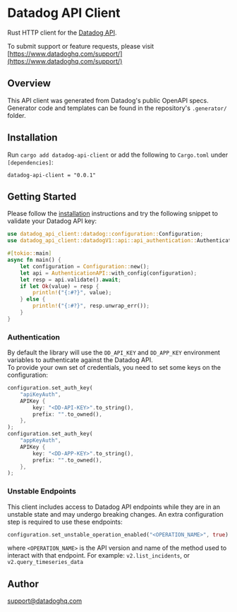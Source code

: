 # Datadog API Client

Rust HTTP client for the [Datadog API](https://docs.datadoghq.com/api/).

To submit support or feature requests, please visit [https://www.datadoghq.com/support/](https://www.datadoghq.com/support/)

## Overview

This API client was generated from Datadog's public OpenAPI specs. Generator code and templates can be found in the repository's `.generator/` folder.

## Installation

Run `cargo add datadog-api-client` or add the following to `Cargo.toml` under `[dependencies]`:

```
datadog-api-client = "0.0.1"
```

## Getting Started

Please follow the [installation](#installation) instructions and try the following snippet to validate your Datadog API key:

```Rust
use datadog_api_client::datadog::configuration::Configuration;
use datadog_api_client::datadogV1::api::api_authentication::AuthenticationAPI;

#[tokio::main]
async fn main() {
    let configuration = Configuration::new();
    let api = AuthenticationAPI::with_config(configuration);
    let resp = api.validate().await;
    if let Ok(value) = resp {
        println!("{:#?}", value);
    } else {
        println!("{:#?}", resp.unwrap_err());
    }
}
```

### Authentication

By default the library will use the `DD_API_KEY` and `DD_APP_KEY` environment variables to authenticate against the Datadog API.  
To provide your own set of credentials, you need to set some keys on the configuration:

```rust
configuration.set_auth_key(
    "apiKeyAuth",
    APIKey {
        key: "<DD-API-KEY>".to_string(),
        prefix: "".to_owned(),
    },
);
configuration.set_auth_key(
    "appKeyAuth",
    APIKey {
        key: "<DD-APP-KEY>".to_string(),
        prefix: "".to_owned(),
    },
);
```

### Unstable Endpoints

This client includes access to Datadog API endpoints while they are in an unstable state and may undergo breaking changes. An extra configuration step is required to use these endpoints:

```rust
configuration.set_unstable_operation_enabled("<OPERATION_NAME>", true)
```
where `<OPERATION_NAME>` is the API version and name of the method used to interact with that endpoint. For example: `v2.list_incidents`, or `v2.query_timeseries_data`

## Author

support@datadoghq.com

